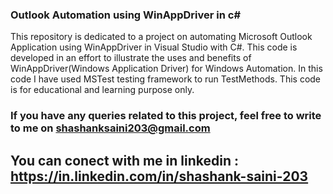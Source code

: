 ### Outlook Automation using WinAppDriver in c#
This repository is dedicated to a project on automating Microsoft Outlook Application using WinAppDriver in Visual Studio with C#.
This code is developed in an effort to illustrate the uses and benefits of WinAppDriver(Windows Application Driver) for Windows Automation. 
In this code I have used MSTest testing framework to run TestMethods.
This code is for educational and learning purpose only.

### If you have any queries related to this project, feel free to write to me on shashanksaini203@gmail.com
## You can conect with me in linkedin : https://in.linkedin.com/in/shashank-saini-203
